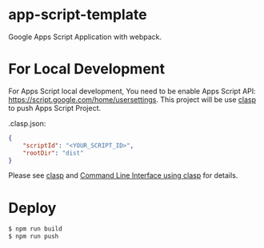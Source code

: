 # app-script-template

Google Apps Script Application with webpack.

# For Local Development

For Apps Script local development, You need to be enable Apps Script API: https://script.google.com/home/usersettings. This project will be use [clasp](https://github.com/google/clasp) to push Apps Script Project.

.clasp.json:
```json
{
    "scriptId": "<YOUR_SCRIPT_ID>",
    "rootDir": "dist"
}
```

Please see [clasp](https://github.com/google/clasp) and [Command Line Interface using clasp](https://developers.google.com/apps-script/guides/clasp) for details.

# Deploy

```sh
$ npm run build
$ npm run push
```
